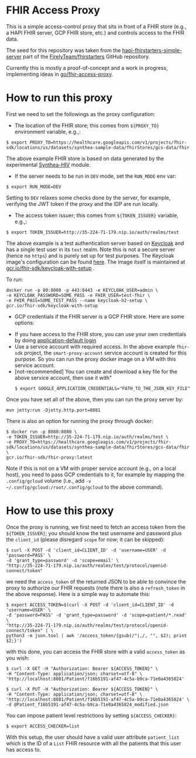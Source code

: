 # FHIR Access Proxy

This is a simple access-control proxy that sits in front of a FHIR store (e.g.,
a HAPI FHIR server, GCP FHIR store, etc.) and controls access to the FHIR data.

The seed for this repository was taken from the
[hapi-fhirstarters-simple-server](https://github.com/FirelyTeam/fhirstarters/tree/master/java/hapi-fhirstarters-simple-server)
part of
the [FirelyTeam/fhirstarters](https://github.com/FirelyTeam/fhirstarters)
GitHub repository.

Currently this is mostly a proof-of-concept and a work in progress, implementing
ideas in [go/fhir-access-proxy](go/fhir-access-proxy).

# How to run this proxy

First we need to set the followings as the proxy configuration:

- The location of the FHIR store; this comes from `${PROXY_TO}` environment
  variable, e.g.,:

```shell
$ export PROXY_TO=https://healthcare.googleapis.com/v1/projects/fhir-sdk/locations/us/datasets/synthea-sample-data/fhirStores/gcs-data/fhir
```

The above example FHIR store is based on data generated by the experimental
[Synthea-HIV](https://github.com/GoogleCloudPlatform/openmrs-fhir-analytics/tree/master/synthea-hiv)
module.

- If the server needs to be run in `DEV` mode, set the `RUN_MODE` env var:

```shell
$ export RUN_MODE=DEV
```

Setting to `DEV` relaxes some checks done by the server, for example, verifying
the JWT token if the proxy and the IDP are run locally.

- The access token issuer; this comes from `${TOKEN_ISSUER}` variable, e.g.,:

```shell
$ export TOKEN_ISSUER=http://35-224-71-179.nip.io/auth/realms/test
```

The above example is a test authentication server based on
[Keycloak](https://github.com/Alvearie/keycloak-extensions-for-fhir) and has a
single test user in its `test` realm. Note this is not a secure server (hence
no `https`) and is purely set up for test purposes. The Keycloak image's
configuration can be found
[here](docker/keycloak/keycloak_setup.sh). The image itself is maintained at
[gcr.io/fhir-sdk/keycloak-with-setup](`https://gcr.io/fhir-sdk/keycloak-with-setup`)
.

To run:

```
docker run -p 80:8080 -p 443:8443 -e KEYCLOAK_USER=admin \
-e KEYCLOAK_PASSWORD=SOME_PASS -e FHIR_USER=test-fhir \
-e FHIR_PASS=SOME_TEST_PASS --name keycloak-h2-setup \
gcr.io/fhir-sdk/keycloak-with-setup
```

- GCP credentials if the FHIR server is a GCP FHIR store. Here are some options:

* If you have access to the FHIR store, you can use your own credentials by
  doing [application-default login](https://cloud.google.com/sdk/gcloud/reference/auth/application-default/login)
* Use a service account with required access. In the above example `fhir-sdk`
  project, the `smart-proxy-account` service account is created for this
  purpose. So you can run the proxy docker image on a VM with this service
  account.
* [not-recommended] You can create and download a key file for the above service
  account, then use it with"
  ```shell
  $ export GOOGLE_APPLICATION_CREDENTIALS="PATH_TO_THE_JSON_KEY_FILE"
  ```

Once you have set all of the above, then you can run the proxy server by:

```shell
mvn jetty:run -Djetty.http.port=8081
```

There is also an option for running the proxy through docker:

```shell
$ docker run -p 8080:8080 \
-e TOKEN_ISSUER=http://35-224-71-179.nip.io/auth/realms/test \
-e PROXY_TO=https://healthcare.googleapis.com/v1/projects/fhir-sdk/locations/us/datasets/synthea-sample-data/fhirStores/gcs-data/fhir \
gcr.io/fhir-sdk/fhir-proxy:latest
```

Note if this is not on a VM with proper service account (e.g., on a local host),
you need to pass GCP credentials to it, for example by mapping the
`.config/gcloud` volume (i.e., add `-v ~/.config/gcloud:/root/.config/gcloud` to
the above command).

# How to use this proxy

Once the proxy is running, we first need to fetch an access token from the
`${TOKEN_ISSUER}`; you should know the test username and password plus the
`client_id` (please disregard `scope` for now; it can be skipped):

```shell
$ curl -X POST -d 'client_id=CLIENT_ID' -d 'username=USER' -d 'password=PASS' \
-d 'grant_type=password' -d 'scope=email' \
"http://35-224-71-179.nip.io/auth/realms/test/protocol/openid-connect/token"
```

we need the `access_token` of the returned JSON to be able to convince the proxy
to authorize our FHIR requests (note there is also a `refresh_token` in the
above response). Here is a simple way to automate this:

```shell
$ export ACCESS_TOKEN=$(curl -X POST -d 'client_id=CLIENT_ID' -d 'username=USER' \
-d 'password=PASS' -d 'grant_type=password' -d 'scope=patient/*.read' \
"http://35-224-71-179.nip.io/auth/realms/test/protocol/openid-connect/token" | \
python3 -m json.tool | awk '/access_token/{gsub(/"|,/, "", $2); print $2;}')
```

with this done, you can access the FHIR store with a valid `access_token` as you
wish:

```shell
$ curl -X GET -H "Authorization: Bearer ${ACCESS_TOKEN}" \
-H "Content-Type: application/json; charset=utf-8" \
'http://localhost:8081/Patient/f16b5191-af47-4c5a-b9ca-71e0a4365824'
```

```shell
$ curl -X PUT -H "Authorization: Bearer ${ACCESS_TOKEN}" \
-H "Content-Type: application/json; charset=utf-8" \
'http://localhost:8081/Patient/f16b5191-af47-4c5a-b9ca-71e0a4365824' \
-d @Patient_f16b5191-af47-4c5a-b9ca-71e0a4365824_modified.json
```

You can impose patient level restrictions by setting `${ACCESS_CHECKER}`:

```shell
$ export ACCESS_CHECKER=list
```

With this setup, the user should have a valid user attribute `patient_list`
which is the ID of a `List` FHIR resource with all the patients that this user
has access to.
